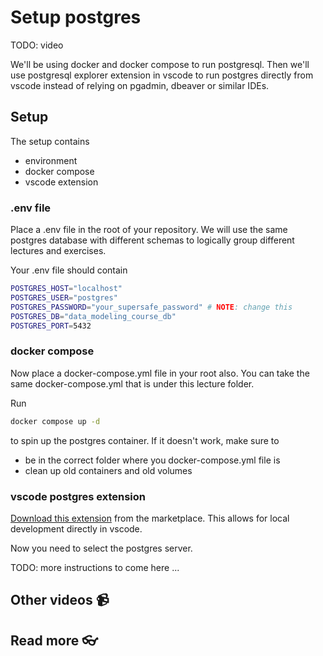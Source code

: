 # Setup postgres

TODO: video
<!-- <a href="" target="_blank">
  <img src="https://github.com/kokchun/assets/blob/main/FOLDER_NAME/.png?raw=true" alt="DESCRIPTION" width="600">
</a> -->


We'll be using docker and docker compose to run postgresql. Then we'll use postgresql explorer extension in vscode to run postgres directly from vscode instead of relying on pgadmin, dbeaver or similar IDEs. 

## Setup 

The setup contains 
- environment 
- docker compose 
- vscode extension

### .env file
Place a .env file in the root of your repository. We will use the same postgres database with different schemas to logically group different lectures and exercises.

Your .env file should contain 

```bash
POSTGRES_HOST="localhost"
POSTGRES_USER="postgres"
POSTGRES_PASSWORD="your_supersafe_password" # NOTE: change this
POSTGRES_DB="data_modeling_course_db"
POSTGRES_PORT=5432
```

### docker compose 

Now place a docker-compose.yml file in your root also. You can take the same docker-compose.yml that is under this lecture folder. 

Run 

```bash
docker compose up -d 
```

to spin up the postgres container. If it doesn't work, make sure to 
- be in the correct folder where you docker-compose.yml file is
- clean up old containers and old volumes 

### vscode postgres extension 

[Download this extension](https://marketplace.visualstudio.com/items?itemName=ckolkman.vscode-postgres) from the marketplace. This allows for local development directly in vscode. 

Now you need to select the postgres server. 

TODO: more instructions to come here ... 




## Other videos 📹

## Read more 👓
